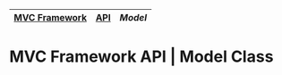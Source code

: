 | [MVC Framework](../../../README.md) | [API](../index.md) | *Model* |
| :-- | :-- | :-- |
# MVC Framework API \| Model Class
